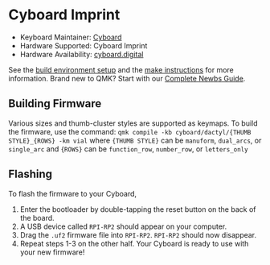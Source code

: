 # Cyboard Imprint

* Keyboard Maintainer: [Cyboard](https://github.com/Cyboard-DigitalTailor)
* Hardware Supported: Cyboard Imprint
* Hardware Availability: [cyboard.digital](https://www.cyboard.digital/product-page/imprint)

See the [build environment setup](https://docs.qmk.fm/#/getting_started_build_tools) and the [make instructions](https://docs.qmk.fm/#/getting_started_make_guide) for more information. Brand new to QMK? Start with our [Complete Newbs Guide](https://docs.qmk.fm/#/newbs).

## Building Firmware

Various sizes and thumb-cluster styles are supported as keymaps. To build the firmware, use the command:
`qmk compile -kb cyboard/dactyl/{THUMB STYLE}_{ROWS} -km vial`
where `{THUMB STYLE}` can be `manuform`, `dual_arcs`, or `single_arc`
and `{ROWS}` can be `function_row`, `number_row`, or `letters_only`

## Flashing

To flash the firmware to your Cyboard,
1. Enter the bootloader by double-tapping the reset button on the back of the board.
2. A USB device called `RPI-RP2` should appear on your computer.
3. Drag the `.uf2` firmware file into `RPI-RP2`.  `RPI-RP2` should now disappear.
4. Repeat steps 1-3 on the other half.  Your Cyboard is ready to use with your new firmware!
